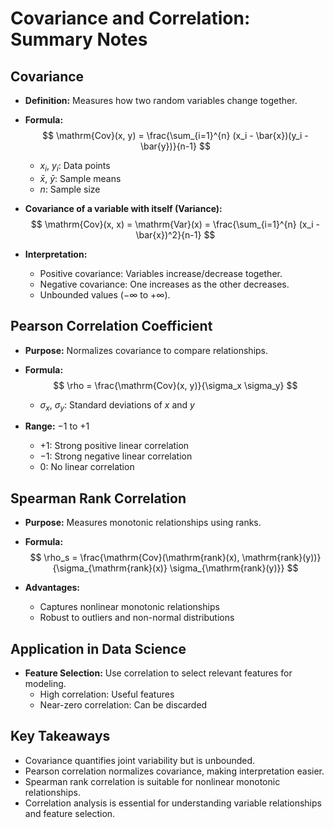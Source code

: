 # Covariance and Correlation: Summary Notes

## Covariance

- **Definition:** Measures how two random variables change together.
- **Formula:**
    $$
    \mathrm{Cov}(x, y) = \frac{\sum_{i=1}^{n} (x_i - \bar{x})(y_i - \bar{y})}{n-1}
    $$
    - $x_i$, $y_i$: Data points
    - $\bar{x}$, $\bar{y}$: Sample means
    - $n$: Sample size

- **Covariance of a variable with itself (Variance):**
    $$
    \mathrm{Cov}(x, x) = \mathrm{Var}(x) = \frac{\sum_{i=1}^{n} (x_i - \bar{x})^2}{n-1}
    $$

- **Interpretation:**
    - Positive covariance: Variables increase/decrease together.
    - Negative covariance: One increases as the other decreases.
    - Unbounded values ($-\infty$ to $+\infty$).

## Pearson Correlation Coefficient

- **Purpose:** Normalizes covariance to compare relationships.
- **Formula:**
    $$
    \rho = \frac{\mathrm{Cov}(x, y)}{\sigma_x \sigma_y}
    $$
    - $\sigma_x$, $\sigma_y$: Standard deviations of $x$ and $y$

- **Range:** $-1$ to $+1$
    - $+1$: Strong positive linear correlation
    - $-1$: Strong negative linear correlation
    - $0$: No linear correlation

## Spearman Rank Correlation

- **Purpose:** Measures monotonic relationships using ranks.
- **Formula:**
    $$
    \rho_s = \frac{\mathrm{Cov}(\mathrm{rank}(x), \mathrm{rank}(y))}{\sigma_{\mathrm{rank}(x)} \sigma_{\mathrm{rank}(y)}}
    $$

- **Advantages:**
    - Captures nonlinear monotonic relationships
    - Robust to outliers and non-normal distributions

## Application in Data Science

- **Feature Selection:** Use correlation to select relevant features for modeling.
    - High correlation: Useful features
    - Near-zero correlation: Can be discarded

## Key Takeaways

- Covariance quantifies joint variability but is unbounded.
- Pearson correlation normalizes covariance, making interpretation easier.
- Spearman rank correlation is suitable for nonlinear monotonic relationships.
- Correlation analysis is essential for understanding variable relationships and feature selection.
